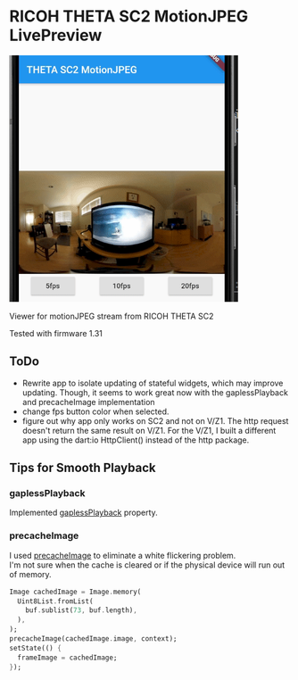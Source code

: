 # RICOH THETA SC2 MotionJPEG LivePreview

![Screenshot of MotionJPEG Viewer](doc/images/motion_5.gif)

Viewer for motionJPEG stream from RICOH THETA SC2

Tested with firmware 1.31

## ToDo

- Rewrite app to isolate updating of stateful widgets, which may improve updating. Though, it seems 
to work great now with the gaplessPlayback and precacheImage implementation
- change fps button color when selected.
- figure out why app only works on SC2 and not on V/Z1.  The http request doesn't return
the same result on V/Z1. For the V/Z1, I built a different app
using the dart:io HttpClient() instead of the 
http package.


## Tips for Smooth Playback

### gaplessPlayback

Implemented 
[gaplessPlayback](https://api.flutter.dev/flutter/widgets/Image/gaplessPlayback.html) property.

### precacheImage

I used [precacheImage](https://api.flutter.dev/flutter/widgets/precacheImage.html) to eliminate a white flickering problem.  
I'm not sure when the cache is cleared or if the physical 
device will run out of memory.

```dart
Image cachedImage = Image.memory(
  Uint8List.fromList(
    buf.sublist(73, buf.length),
  ),
);
precacheImage(cachedImage.image, context);
setState(() {
  frameImage = cachedImage;
});
```
